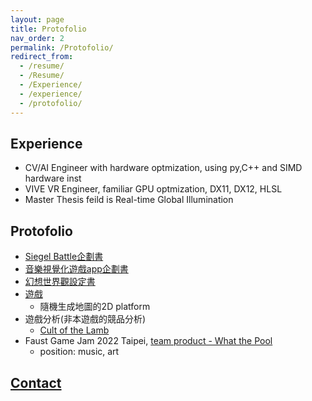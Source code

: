 ```yaml
---
layout: page
title: Protofolio
nav_order: 2
permalink: /Protofolio/
redirect_from:
  - /resume/
  - /Resume/
  - /Experience/
  - /experience/
  - /protofolio/
---
```


## Experience
* CV/AI Engineer with hardware optmization, using py,C++ and SIMD hardware inst
* VIVE VR Engineer, familiar GPU optmization, DX11, DX12, HLSL
* Master Thesis feild is Real-time Global Illumination


## Protofolio
* [Siegel Battle企劃書](/SettingBook/resume/Siegel%20Battle/)
* [音樂視覺化遊戲app企劃書](https://github.com/posetmage/-app-)
* [幻想世界觀設定書](/SettingBook/)
* [遊戲](https://youtu.be/M7fq31j2F1I)
  * 隨機生成地圖的2D platform
* 遊戲分析(非本遊戲的競品分析)
  * [Cult of the Lamb](/SettingBook/resume/CompetitiveAnalysis/Cult%20of%20the%20Lamb/)
* Faust Game Jam 2022 Taipei, [team product - What the Pool](https://yanagiragi.itch.io/what-the-pool)
  * position: music, art

## [Contact](/Contact)